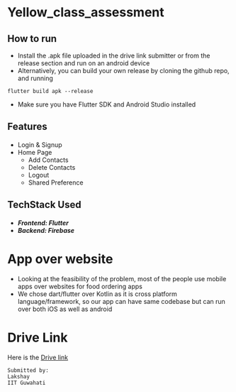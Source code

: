 # Yellow_class_assessment

## How to run
- Install the .apk file uploaded in the drive link submitter or from the release section and run on an android device
- Alternatively, you can build your own release by cloning the github repo, and running 
```
flutter build apk --release
```
- Make sure you have Flutter SDK and Android Studio installed

## Features

#### <ul>
- Login & Signup
- Home Page
  - Add Contacts
  - Delete Contacts
  - Logout
  - Shared Preference
</ul>

## TechStack Used
##### <ul><li>Frontend: Flutter</li><li>Backend: Firebase</li></ul>

# App over website
- Looking at the feasibility of the problem, most of the people use mobile apps over websites for food ordering apps
- We chose dart/flutter over Kotlin as it is cross platform language/framework, so our app can have same codebase but can run over both iOS as well as android

# Drive Link
Here is the [Drive link](https://drive.google.com/file/d/16PLFhRULz2gQPHFAhvqEpdp6Id7AYZEC/view?usp=share_link)
```
Submitted by:
Lakshay
IIT Guwahati
```

